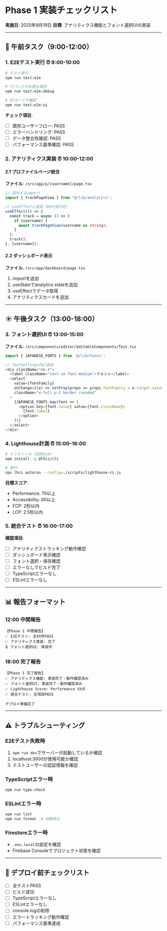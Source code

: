 # Phase 1 実装チェックリスト

**実施日**: 2025年9月19日
**目標**: アナリティクス機能とフォント選択UIの実装

---

## 🌅 午前タスク（9:00-12:00）

### 1. E2Eテスト実行 ⏰ 9:00-10:00
```bash
# テスト実行
npm run test:e2e

# デバッグが必要な場合
npm run test:e2e:debug

# UIモードで確認
npm run test:e2e:ui
```

**チェック項目**:
- [ ] 既存ユーザーフロー: PASS
- [ ] エラーハンドリング: PASS
- [ ] データ整合性確認: PASS
- [ ] パフォーマンス基準確認: PASS

### 2. アナリティクス実装 ⏰ 10:00-12:00

#### 2.1 プロファイルページ統合
**ファイル**: `/src/app/p/[username]/page.tsx`

```typescript
// 追加するimport
import { trackPageView } from "@/lib/analytics";

// useEffectに追加（60行目付近）
useEffect(() => {
  const track = async () => {
    if (username) {
      await trackPageView(username as string);
    }
  };
  track();
}, [username]);
```

#### 2.2 ダッシュボード表示
**ファイル**: `/src/app/dashboard/page.tsx`

1. importを追加
2. useStateでanalytics stateを追加
3. useEffectでデータ取得
4. アナリティクスカードを追加

---

## ☀️ 午後タスク（13:00-18:00）

### 3. フォント選択UI ⏰ 13:00-15:00
**ファイル**: `/src/components/editor/editableComponents/Text.tsx`

```typescript
import { JAPANESE_FONTS } from '@/lib/fonts';

// TextSettings内に追加
<div className="mb-4">
  <label className="text-sm font-medium">フォント</label>
  <select
    value={fontFamily}
    onChange={(e) => setProp(props => props.fontFamily = e.target.value)}
    className="w-full p-2 border rounded"
  >
    {JAPANESE_FONTS.map(font => (
      <option key={font.value} value={font.className}>
        {font.label}
      </option>
    ))}
  </select>
</div>
```

### 4. Lighthouse計測 ⏰ 15:00-16:00

```bash
# インストール（初回のみ）
npm install -g @lhci/cli

# 実行
npx lhci autorun --config=./scripts/lighthouse-ci.js
```

**目標スコア**:
- Performance: 70以上
- Accessibility: 90以上
- FCP: 2秒以内
- LCP: 2.5秒以内

### 5. 統合テスト ⏰ 16:00-17:00

**確認項目**:
- [ ] アナリティクストラッキング動作確認
- [ ] ダッシュボード表示確認
- [ ] フォント選択・保存確認
- [ ] エラーなしでビルド完了
- [ ] TypeScriptエラーなし
- [ ] ESLintエラーなし

---

## 📊 報告フォーマット

### 12:00 中間報告
```
【Phase 1 中間報告】
✅ E2Eテスト: 全XX件PASS
✅ アナリティクス実装: 完了
⏳ フォント選択UI: 実装中
```

### 18:00 完了報告
```
【Phase 1 完了報告】
✅ アナリティクス機能: 実装完了・動作確認済み
✅ フォント選択UI: 実装完了・動作確認済み
✅ Lighthouse Score: Performance XX点
✅ 統合テスト: 全項目PASS

デプロイ準備完了
```

---

## ⚠️ トラブルシューティング

### E2Eテスト失敗時
1. `npm run dev`でサーバーが起動しているか確認
2. localhost:3000が使用可能か確認
3. テストユーザーの認証情報を確認

### TypeScriptエラー時
```bash
npm run type-check
```

### ESLintエラー時
```bash
npm run lint
npm run format  # 自動修正
```

### Firestoreエラー時
- `.env.local`の設定を確認
- Firebase Consoleでプロジェクト状態を確認

---

## 🚀 デプロイ前チェックリスト

- [ ] 全テストPASS
- [ ] ビルド成功
- [ ] TypeScriptエラーなし
- [ ] ESLintエラーなし
- [ ] console.logの削除
- [ ] エラートラッキング動作確認
- [ ] パフォーマンス基準達成